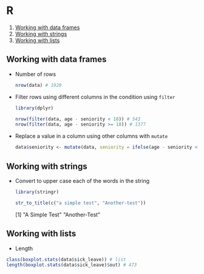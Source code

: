 # R

1. [Working with data frames](#data-frames)
1. [Working with strings](#strings)
1. [Working with lists](#lists)

<a name="data-frames"></a>
## Working with data frames
* Number of rows
  ```r
  nrow(data) # 1920
  ```
* Filter rows using different columns in the condition using `filter`
  ```r
  library(dplyr)

  nrow(filter(data, age - seniority < 18)) # 543
  nrow(filter(data, age - seniority >= 18)) # 1377
  ```
* Replace a value in a column using other columns with `mutate`
  ```r
  data$seniority <- mutate(data, seniority = ifelse(age - seniority < 18, age - 18, seniority))
  ```
  
<a name="strings"></a>
## Working with strings
* Convert to upper case each of the words in the string
  ```r
  library(stringr)

  str_to_title(c("a simple test", "Another-test"))
  ```
  [1] "A Simple Test" "Another-Test" 

<a name="lists"></a>
## Working with lists
* Length
```r
class(boxplot.stats(data$sick_leave)) # list
length(boxplot.stats(data$sick_leave)$out) # 473
```
